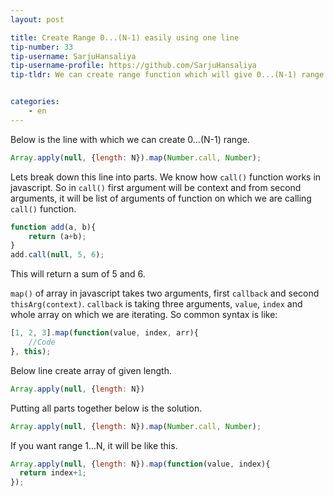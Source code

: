 ```yaml
---
layout: post

title: Create Range 0...(N-1) easily using one line
tip-number: 33
tip-username: SarjuHansaliya
tip-username-profile: https://github.com/SarjuHansaliya
tip-tldr: We can create range function which will give 0...(N-1) range using one line only


categories:
    - en
---
```


Below is the line with which we can create 0...(N-1) range.

```js
Array.apply(null, {length: N}).map(Number.call, Number);
```

Lets break down this line into parts. We know how `call()` function works in javascript. So in `call()` first argument will be context and from second arguments, it will be list of arguments of function on which we are calling `call()` function.

```js
function add(a, b){
    return (a+b);
}
add.call(null, 5, 6);
```
This will return a sum of 5 and 6.

`map()` of array in javascript takes two arguments, first `callback` and second `thisArg(context)`. `callback` is taking three arguments, `value`, `index` and whole array on which we are iterating. So common syntax is like: 

```js
[1, 2, 3].map(function(value, index, arr){
    //Code
}, this);
```
Below line create array of given length.

```js
Array.apply(null, {length: N})
```
Putting all parts together below is the solution.

```js
Array.apply(null, {length: N}).map(Number.call, Number);
```

If you want range 1...N, it will be like this.

```js
Array.apply(null, {length: N}).map(function(value, index){
  return index+1;  
});
```
